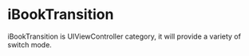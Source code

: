 iBookTransition
===============

iBookTransition is UIViewController category, it will provide a variety of switch mode.
